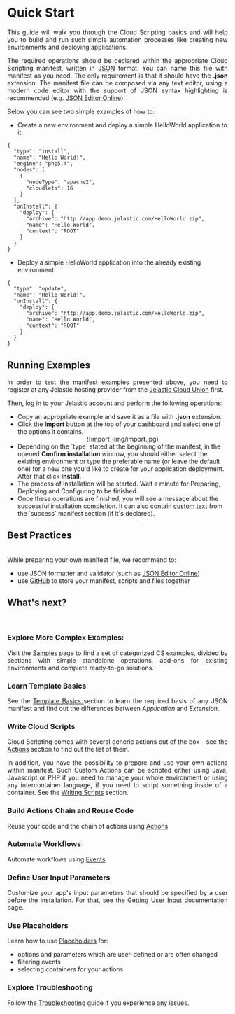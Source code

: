 <h1>Quick Start</h1> 
<p dir="ltr" style="text-align: justify;">This guide will walk you through the Cloud Scripting basics and will help you to build and run such simple automation processes like creating new environments and deploying applications.</p>

<p dir="ltr" style="text-align: justify;">The required operations should be declared within the appropriate Cloud Scripting manifest, written in <a href="http://www.json.org/" target="_blank">JSON</a> format. You can name this file with manifest as you need. The only requirement is that it should have the <b>.json</b> extension. The manifest file can be composed via any text editor, using a modern code editor with the support of JSON syntax highlighting is recommended (e.g. <a href="http://jsoneditoronline.org/" target="_blank">JSON Editor Online</a>).</p>        

Below you can see two simple examples of how to: 

- Create a new environment and deploy a simple HelloWorld application to it: 

```
{
  "type": "install",
  "name": "Hello World!",
  "engine": "php5.4",
  "nodes": [
    {
      "nodeType": "apache2",
      "cloudlets": 16
    }
  ],
  "onInstall": {
    "deploy": {
      "archive": "http://app.demo.jelastic.com/HelloWorld.zip",
      "name": "Hello World",
      "context": "ROOT"
    }
  }
}
```

- Deploy a simple HelloWorld application into the already existing environment:

```
{
  "type": "update",
  "name": "Hello World!",
  "onInstall": {
    "deploy": {
      "archive": "http://app.demo.jelastic.com/HelloWorld.zip",
      "name": "Hello World",
      "context": "ROOT"
    }
  }
}
```

<h2>Running Examples</h2>

<p dir="ltr" style="text-align: justify;">In order to test the manifest examples presented above, you need to register at any Jelastic hosting provider from the <a href="https://jelastic.cloud" target="_blank">Jelastic Cloud Union</a> first.</p>       

Then, log in to your Jelastic account and perform the following operations: 

<ul><li>Copy an appropriate example and save it as a file with <b>.json</b> extension.</li>   
<li>Click the <b>Import</b> button at the top of your dashboard and select one of the options it contains.</li>        

<center>![import](img/import.jpg)</center>          

<li>Depending on the `type` stated at the beginning of the manifest, in the opened <b>Confirm installation</b> window, you should either select the existing environment or type the preferable name (or leave the default one) for a new one you'd like to create for your application deployment. After that click <b>Install</b>.</li>
<li>The process of installation will be started. Wait a minute for Preparing, Deploying and Configuring to be finished.</li>
<li>Once these operations are finished, you will see a message about the successful installation completion. It can also contain <a href="http://docs.cloudscripting.com/creating-templates/relative-links/#success-text-customization" target="blank">custom text</a> from the `success` manifest section (if it's declared).</li></ul>

<h2>Best Practices</h2>
<br>
While preparing your own manifest file, we recommend to:
<ul><li>use JSON formatter and validator (such as <a href="http://jsoneditoronline.org/" target="_blank">JSON Editor Online</a>)</li>         
<li>use <a href="https://github.com/" target="_blank">GitHub</a> to store your manifest, scripts and files together</li></ul>  
   

<h2>What's next?</h2>
<br>
<h3>Explore More Complex Examples:</h3>    

<p dir="ltr" style="text-align: justify;">Visit the <a href="http://docs.cloudscripting.com/samples/" target="_blank">Samples</a> page to find a set of categorized CS examples, divided by sections with simple standalone operations, add-ons for existing environments and complete ready-to-go solutions.</p>                      

<h3>Learn Template Basics</h3> 
<p dir="ltr" style="text-align: justify;">See the <a href="http://docs.cloudscripting.com/creating-templates/template-basics/" target="_blank">Template Basics </a> section to learn the required basis of any JSON manifest and find out the differences between <em>Application</em> and <em>Extension</em>.</p>     

<h3>Write Cloud Scripts</h3>  
<p dir="ltr" style="text-align: justify;">Cloud Scripting comes with several generic actions out of the box - see the <a href="http://docs.cloudscripting.com/reference/actions/" target="_blank">Actions</a> section to find out the list of them.</p>      

<p dir="ltr" style="text-align: justify;">In addition, you have the possibility to prepare and use your own actions within manifest. Such Custom Actions can be scripted either using Java, Javascript or PHP if you need to manage your whole environment or using any intercontainer language, if you need to script something inside of a container.
See the <a href="http://docs.cloudscripting.com/creating-templates/writing-scripts/" target="_blank">Writing Scripts</a> section.</p>                                 
 
<h3>Build Actions Chain and Reuse Code</h3>    
<p dir="ltr" style="text-align: justify;">Reuse your code and the chain of actions using <a href="http://docs.cloudscripting.com/reference/actions/" target="_blank">Actions</a></p>                                

<h3>Automate Workflows</h3>
<p dir="ltr" style="text-align: justify;">Automate workflows using <a href="http://docs.cloudscripting.com/reference/events/" target="_blank">Events</a></p>

<h3>Define User Input Parameters</h3> 
<p dir="ltr" style="text-align: justify;">Customize your app's input parameters that should be specified by a user before the installation. For that, see the <a href="http://docs.cloudscripting.com/creating-templates/user-input-parameters/" target="_blank">Getting User Input</a> documentation page.</p>            

<h3>Use Placeholders</h3> 
<p dir="ltr" style="text-align: justify;">Learn how to use <a href="http://docs.cloudscripting.com/reference/placeholders/" target="_blank">Placeholders</a> for:</p>                   
<ul><li>options and parameters which are user-defined or are often changed</li>     
<li>filtering events</li>   
<li>selecting containers for your actions</li></ul>     

<h3>Explore Troubleshooting</h3>   
<p dir="ltr" style="text-align: justify;">Follow the <a href="http://docs.cloudscripting.com/troubleshooting/" target="_blank">Troubleshooting</a> guide if you experience any issues.</p>              